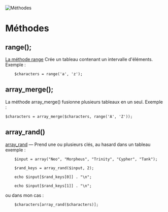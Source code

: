 ![Méthodes](https://kinsta.com/fr/wp-content/uploads/sites/4/2020/03/tutoriels-php-1024x512.png)# Méthodesrange();-[La méthode range](https://www.php.net/manual/fr/function.range.php) Crée un tableau contenant un intervalle d'éléments.Exemple :        $characters = range('a', 'z');array_merge();-La méthode array_merge() fusionne plusieurs tableaux en un seul.Exemple :     $characters = array_merge($characters, range('A', 'Z'));array_rand()-[array_rand](https://www.php.net/manual/fr/function.array-rand.php) — Prend une ou plusieurs clés, au hasard dans un tableau exemple :         $input = array("Neo", "Morpheus", "Trinity", "Cypher", "Tank");                $rand_keys = array_rand($input, 2);                echo $input[$rand_keys[0]] . "\n";                echo $input[$rand_keys[1]] . "\n";ou dans mon cas :         $characters[array_rand($characters)];